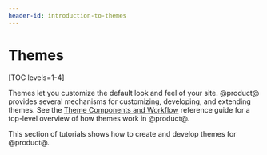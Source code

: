 ```yaml
---
header-id: introduction-to-themes
---
```


# Themes

[TOC levels=1-4]

Themes let you customize the default look and feel of your site. @product@ provides 
several mechanisms for customizing, developing, and extending themes. See the 
[Theme Components and Workflow](/docs/7-1/reference/-/knowledge_base/r/theme-components-and-workflow) 
reference guide for a top-level overview of how themes work in @product@.

This section of tutorials shows how to create and develop themes for @product@. 
